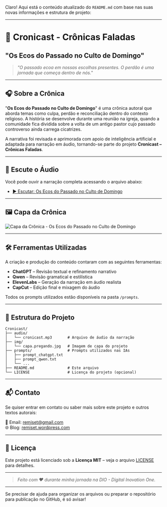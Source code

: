 Claro! Aqui está o conteúdo atualizado do `README.md` com base nas suas novas informações e estrutura de projeto:

---

# 📖 Cronicast - Crônicas Faladas  
## **"Os Ecos do Passado no Culto de Domingo"**

> *"O passado ecoa em nossas escolhas presentes. O perdão é uma jornada que começa dentro de nós."*

---

## 🎧 Sobre a Crônica

"**Os Ecos do Passado no Culto de Domingo**" é uma crônica autoral que aborda temas como culpa, perdão e reconciliação dentro do contexto religioso. A história se desenvolve durante uma reunião na igreja, quando a comunidade fica dividida sobre a volta de um antigo pastor cujo passado controverso ainda carrega cicatrizes.

A narrativa foi revisada e aprimorada com apoio de inteligência artificial e adaptada para narração em áudio, tornando-se parte do projeto **Cronicast – Crônicas Faladas**.

---

## 🎵 Escute o Áudio

Você pode ouvir a narração completa acessando o arquivo abaixo:

- [▶ Escutar: Os Ecos do Passado no Culto de Domingo](audio/cronicast.mp3)

---

## 🖼️ Capa da Crônica

![Capa da Crônica - Os Ecos do Passado no Culto de Domingo](img/capa.pregando.jpg)

---

## 🛠️ Ferramentas Utilizadas

A criação e produção do conteúdo contaram com as seguintes ferramentas:

- **ChatGPT** – Revisão textual e refinamento narrativo
- **Qwen** – Revisão gramatical e estilística
- **ElevenLabs** – Geração da narração em áudio realista
- **CapCut** – Edição final e mixagem do áudio

Todos os prompts utilizados estão disponíveis na pasta `/prompts`.

---

## 📁 Estrutura do Projeto

```
Cronicast/
├── audio/
│   └── cronicast.mp3       # Arquivo de áudio da narração
├── img/
│   └── capa.pregando.jpg   # Imagem de capa do projeto
├── prompts/                # Prompts utilizados nas IAs
│   ├── prompt_chatgpt.txt
│   ├── prompt_qwen.txt
│   └── ...
├── README.md               # Este arquivo
└── LICENSE                 # Licença do projeto (opcional)
```

---

## 📬 Contato

Se quiser entrar em contato ou saber mais sobre este projeto e outros textos autorais:

📧 Email: [remiset@gmail.com](mailto:remiset@gmail.com)  
🌐 Blog: [remiset.wordpress.com](https://remiset.wordpress.com)

---

## 🙌 Licença

Este projeto está licenciado sob a **Licença MIT** – veja o arquivo [LICENSE](LICENSE) para detalhes.

---

> *Feito com ❤️ durante minha jornada na DIO - Digital Inovation One.*

---

Se precisar de ajuda para organizar os arquivos ou preparar o repositório para publicação no GitHub, é só avisar!